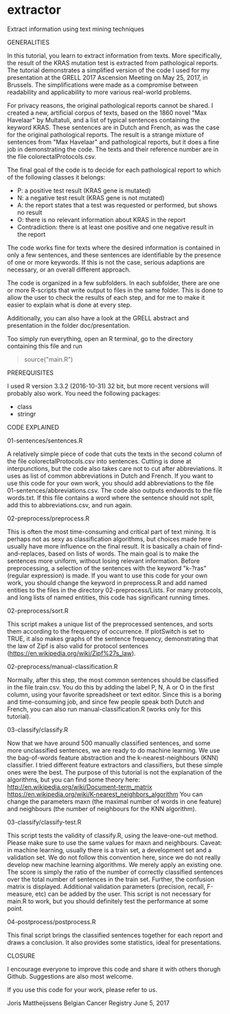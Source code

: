 # extractor
Extract information using text mining techniques

GENERALITIES

In this tutorial, you learn to extract information from texts.  More specifically, the result of the KRAS mutation test is extracted from pathological reports.  The tutorial demonstrates a simplified version of the code I used for my presentation at the GRELL 2017 Ascension Meeting on May 25, 2017, in Brussels.  The simplifications were made as a compromise between readability and applicability to more various real-world problems.

For privacy reasons, the original pathological reports cannot be shared.  I created a new, artificial corpus of texts, based on the 1860 novel "Max Havelaar" by Multatuli, and a list of typical sentences containing the keyword KRAS.  These sentences are in Dutch and French, as was the case for the original pathological reports.  The result is a strange mixture of sentences from "Max Havelaar" and pathological reports, but it does a fine job in demonstrating the code.  The texts and their reference number are in the file colorectalProtocols.csv.

The final goal of the code is to decide for each pathological report to which of the following classes it belongs:
- P: a positive test result (KRAS gene is mutated)
- N: a negative test result (KRAS gene is not mutated)
- A: the report states that a test was requested or performed, but shows no result
- O: there is no relevant information about KRAS in the report
- Contradiction: there is at least one positive and one negative result in the report

The code works fine for texts where the desired information is contained in only a few sentences, and these sentences are identifiable by the presence of one or more keywords.  If this is not the case, serious adaptions are necessary, or an overall different approach.

The code is organized in a few subfolders.  In each subfolder, there are one or more R-scripts that write output to files in the same folder.  This is done to allow the user to check the results of each step, and for me to make it easier to explain what is done at every step.

Additionally, you can also have a look at the GRELL abstract and presentation in the folder doc/presentation.

Too simply run everything, open an R terminal, go to the directory containing this file and run 
> source("main.R")


	
	
PREREQUISITES

I used R version 3.3.2 (2016-10-31) 32 bit, but more recent versions will probably also work.  You need the following packages:
- class
- stringr	
	
	
	
CODE EXPLAINED


01-sentences/sentences.R

A relatively simple piece of code that cuts the texts in the second column of the file colorectalProtocols.csv into sentences.  Cutting is done at interpunctions, but the code also takes care not to cut after abbreviations.  It uses as list of common abbreviations in Dutch and French.  If you want to use this code for your own work, you should add abbreviations to the file 01-sentences/abbreviations.csv.  The code also outputs endwords to the file words.txt.  If this file contains a word where the sentence should not split, add this to abbreviations.csv, and run again.


02-preprocess/preprocess.R

This is often the most time-consuming and critical part of text mining.  It is perhaps not as sexy as classification algorithms, but choices made here usually have more influence on the final result.  It is basically a chain of find-and-replaces, based on lists of words.  The main goal is to make the sentences more uniform, without losing relevant information.  Before preprocessing, a selection of the sentences with the keyword "k-?ras" (regular expression) is made.  If you want to use this code for your own work, you should change the keyword in preprocess.R and add named entities to the files in the directory 02-preprocess/Lists.  For many protocols, and long lists of named entities, this code has significant running times.


02-preprocess/sort.R

This script makes a unique list of the preprocessed sentences, and sorts them according to the frequency of occurrence.  If plotSwitch is set to TRUE, it also makes graphs of the sentence frequency, demonstrating that the law of Zipf is also valid for protocol sentences (https://en.wikipedia.org/wiki/Zipf%27s_law).


02-preprocess/manual-classification.R

Normally, after this step, the most common sentences should be classified in the file train.csv.  You do this by adding the label P, N, A or O in the first column, using your favorite spreadsheet or text editor.  Since this is a boring and time-consuming job, and since few people speak both Dutch and French, you can also run manual-classification.R (works only for this tutorial).


03-classify/classify.R

Now that we have around 500 manually classified sentences, and some more unclassified sentences, we are ready to do machine learning.  We use the bag-of-words feature abstraction and the k-nearest-neighbours (KNN) classifier.  I tried different feature extractors and classifiers, but these simple ones were the best.  The purpose of this tutorial is not the explanation of the algorithms, but you can find some theory here:
http://en.wikipedia.org/wiki/Document-term_matrix
https://en.wikipedia.org/wiki/K-nearest_neighbors_algorithm
You can change the parameters maxn (the maximal number of words in one feature) and neighbours (the number of neighbours for the KNN algorithm).


03-classify/classify-test.R

This script tests the validity of classify.R, using the leave-one-out method.  Please make sure to use the same values for maxn and neighbours.
Caveat: in machine learning, usually there is a train set, a development set and a validation set.  We do not follow this convention here, since we do not really develop new machine learning algorithms.  We merely apply an existing one.
The score is simply the ratio of the number of correctly classified sentences over the total number of sentences in the train set.  Further, the confusion matrix is displayed.  Additional validation parameters (precision, recall, F-measure, etc) can be added by the user.
This script is not necessary for main.R to work, but you should definitely test the performance at some point.  


04-postprocess/postprocess.R

This final script brings the classified sentences together for each report and draws a conclusion.  It also provides some statistics, ideal for presentations.



CLOSURE

I encourage everyone to improve this code and share it with others thorugh Github.  Suggestions are also most welcome.

If you use this code for your work, please refer to us.



Joris Mattheijssens
Belgian Cancer Registry
June 5, 2017
